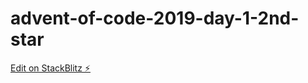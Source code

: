 # advent-of-code-2019-day-1-2nd-star

[Edit on StackBlitz ⚡️](https://stackblitz.com/edit/typescript-8amvsx)